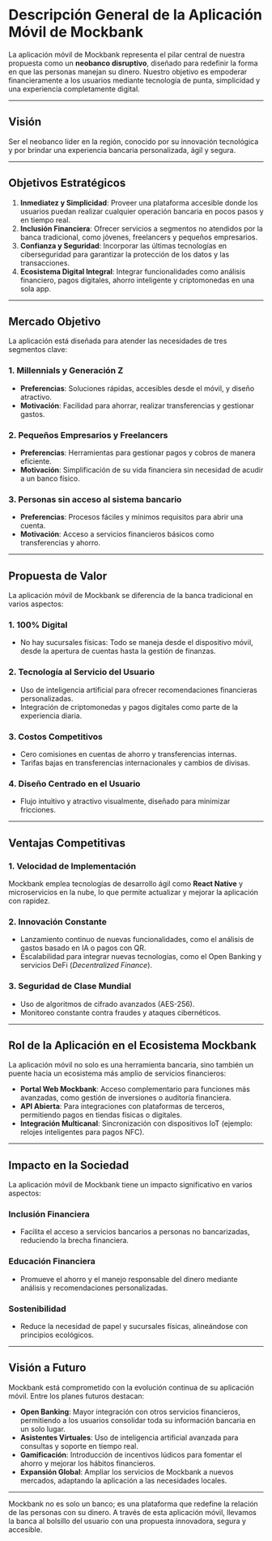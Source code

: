 # Descripción General de la Aplicación Móvil de Mockbank

La aplicación móvil de Mockbank representa el pilar central de nuestra propuesta como un **neobanco disruptivo**, diseñado para redefinir la forma en que las personas manejan su dinero. Nuestro objetivo es empoderar financieramente a los usuarios mediante tecnología de punta, simplicidad y una experiencia completamente digital.

---

## **Visión**
Ser el neobanco líder en la región, conocido por su innovación tecnológica y por brindar una experiencia bancaria personalizada, ágil y segura.

---

## **Objetivos Estratégicos**
1. **Inmediatez y Simplicidad**: Proveer una plataforma accesible donde los usuarios puedan realizar cualquier operación bancaria en pocos pasos y en tiempo real.
2. **Inclusión Financiera**: Ofrecer servicios a segmentos no atendidos por la banca tradicional, como jóvenes, freelancers y pequeños empresarios.
3. **Confianza y Seguridad**: Incorporar las últimas tecnologías en ciberseguridad para garantizar la protección de los datos y las transacciones.
4. **Ecosistema Digital Integral**: Integrar funcionalidades como análisis financiero, pagos digitales, ahorro inteligente y criptomonedas en una sola app.

---

## **Mercado Objetivo**

La aplicación está diseñada para atender las necesidades de tres segmentos clave:

### **1. Millennials y Generación Z**
- **Preferencias**: Soluciones rápidas, accesibles desde el móvil, y diseño atractivo.
- **Motivación**: Facilidad para ahorrar, realizar transferencias y gestionar gastos.

### **2. Pequeños Empresarios y Freelancers**
- **Preferencias**: Herramientas para gestionar pagos y cobros de manera eficiente.
- **Motivación**: Simplificación de su vida financiera sin necesidad de acudir a un banco físico.

### **3. Personas sin acceso al sistema bancario**
- **Preferencias**: Procesos fáciles y mínimos requisitos para abrir una cuenta.
- **Motivación**: Acceso a servicios financieros básicos como transferencias y ahorro.

---

## **Propuesta de Valor**

La aplicación móvil de Mockbank se diferencia de la banca tradicional en varios aspectos:

### **1. 100% Digital**
- No hay sucursales físicas: Todo se maneja desde el dispositivo móvil, desde la apertura de cuentas hasta la gestión de finanzas.

### **2. Tecnología al Servicio del Usuario**
- Uso de inteligencia artificial para ofrecer recomendaciones financieras personalizadas.
- Integración de criptomonedas y pagos digitales como parte de la experiencia diaria.

### **3. Costos Competitivos**
- Cero comisiones en cuentas de ahorro y transferencias internas.
- Tarifas bajas en transferencias internacionales y cambios de divisas.

### **4. Diseño Centrado en el Usuario**
- Flujo intuitivo y atractivo visualmente, diseñado para minimizar fricciones.

---

## **Ventajas Competitivas**

### **1. Velocidad de Implementación**
Mockbank emplea tecnologías de desarrollo ágil como **React Native** y microservicios en la nube, lo que permite actualizar y mejorar la aplicación con rapidez.

### **2. Innovación Constante**
- Lanzamiento continuo de nuevas funcionalidades, como el análisis de gastos basado en IA o pagos con QR.
- Escalabilidad para integrar nuevas tecnologías, como el Open Banking y servicios DeFi (*Decentralized Finance*).

### **3. Seguridad de Clase Mundial**
- Uso de algoritmos de cifrado avanzados (AES-256).
- Monitoreo constante contra fraudes y ataques cibernéticos.

---

## **Rol de la Aplicación en el Ecosistema Mockbank**

La aplicación móvil no solo es una herramienta bancaria, sino también un puente hacia un ecosistema más amplio de servicios financieros:

- **Portal Web Mockbank**: Acceso complementario para funciones más avanzadas, como gestión de inversiones o auditoría financiera.
- **API Abierta**: Para integraciones con plataformas de terceros, permitiendo pagos en tiendas físicas o digitales.
- **Integración Multicanal**: Sincronización con dispositivos IoT (ejemplo: relojes inteligentes para pagos NFC).

---

## **Impacto en la Sociedad**

La aplicación móvil de Mockbank tiene un impacto significativo en varios aspectos:

### **Inclusión Financiera**
- Facilita el acceso a servicios bancarios a personas no bancarizadas, reduciendo la brecha financiera.

### **Educación Financiera**
- Promueve el ahorro y el manejo responsable del dinero mediante análisis y recomendaciones personalizadas.

### **Sostenibilidad**
- Reduce la necesidad de papel y sucursales físicas, alineándose con principios ecológicos.

---

## **Visión a Futuro**

Mockbank está comprometido con la evolución continua de su aplicación móvil. Entre los planes futuros destacan:

- **Open Banking**: Mayor integración con otros servicios financieros, permitiendo a los usuarios consolidar toda su información bancaria en un solo lugar.
- **Asistentes Virtuales**: Uso de inteligencia artificial avanzada para consultas y soporte en tiempo real.
- **Gamificación**: Introducción de incentivos lúdicos para fomentar el ahorro y mejorar los hábitos financieros.
- **Expansión Global**: Ampliar los servicios de Mockbank a nuevos mercados, adaptando la aplicación a las necesidades locales.

---

Mockbank no es solo un banco; es una plataforma que redefine la relación de las personas con su dinero. A través de esta aplicación móvil, llevamos la banca al bolsillo del usuario con una propuesta innovadora, segura y accesible.


